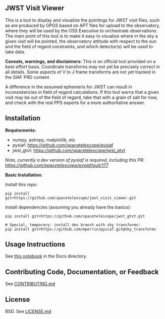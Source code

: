 JWST Visit Viewer
--------------------------------------------------------------


This is a tool to display and visualize the pointings for JWST visit files,
such as are produced by OPGS based on APT files for upload to the observatory,
where they will be used by the OSS Executive to orchestrate observations.  The
main point of this tool is to make it easy to visualize where in the sky a
given visit will be pointed, the observatory attitude with respect to the sun
and the field of regard constraints, and which detector(s) will be used to take
data.

**Caveats, warnings, and disclaimers:** This is an official tool provided on a best-effort basis.
Coordinate transforms may not yet be precisely correct in all details. Some aspects of V to J frame
transforms are not yet tracked in the SIAF PRD content.

A difference in the assumed ephemeris for JWST can result in inconsistencies in
field of regard calculations. If this tool warns that a given visit may be out
of the field of regard, take that with a grain of salt for now, and check with
the real PPS experts for a more authoritative answer.


Installation
------------


**Requirements:**
- numpy, astropy, matplotlib, etc
- pysiaf: https://github.com/spacetelescope/pysiaf
- jwst_gtvt: https://github.com/spacetelescope/jwst_gtvt

_Note, currently a dev version of pysiaf is required, including this PR: https://github.com/spacetelescope/pysiaf/pull/177_


**Basic Installation**:

Install this repo:

    pip install git+https://github.com/spacetelescope/jwst_visit_viewer.git

Install dependencies (assuming you already have the basics):

    pip install git+https://github.com/spacetelescope/jwst_gtvt.git

    # Special, temporary: install dev branch with sky transforms:
    pip install git+https://github.com/mperrin/pysiaf.git@sky_transforms


Usage Instructions
-------------------------------------------------

See [this notebook](https://github.com/spacetelescope/jwst_visit_viewer/blob/master/docs/Visit%20Viewer%20Docs%20and%20Usage.ipynb) in the Docs directory.


Contributing Code, Documentation, or Feedback
---------------------------------------------

See [CONTRIBUTING.md](CONTRIBUTING.md)

License
-------

BSD. See [LICENSE.md](LICENSE.md)
